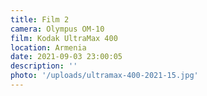 ```yaml
---
title: Film 2
camera: Olympus OM-10
film: Kodak UltraMax 400
location: Armenia
date: 2021-09-03 23:00:05
description: ''
photo: '/uploads/ultramax-400-2021-15.jpg'
---
```

